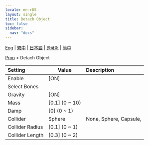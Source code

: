 ```yaml
---
locale: en-rUS
layout: single
title: Detach Object
toc: false
sidebar:
  nav: "docs"
---
```

[Eng](/dancexr/menu/2025.4/prop/detach_object) | [繁中](/tw/dancexr/menu/2025.4/prop/detach_object) | [日本語](/jp/dancexr/menu/2025.4/prop/detach_object) | [한국어](/kr/dancexr/menu/2025.4/prop/detach_object) | [简中](/zh/dancexr/menu/2025.4/prop/detach_object)

[Prop](../menu#Prop) > Detach Object



| Setting | Value | Description |
| :--- | --- | :--- |
|<nobr>Enable</nobr>| [ON] | 
|<nobr>Select Bones</nobr>|| 
|<nobr>Gravity</nobr>| [ON] | 
|<nobr>Mass</nobr>| [0.1] (0 ~ 10) | 
|<nobr>Damp</nobr>| [0] (0 ~ 1) | 
|<nobr>Collider</nobr>| Sphere | None, Sphere, Capsule, 
|<nobr>Collider Radius</nobr>| [0.1] (0 ~ 1) | 
|<nobr>Collider Length</nobr>| [0.3] (0 ~ 2) | 
